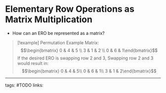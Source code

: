 # Elementary Row Operations as Matrix Multiplication

- How can an ERO be represented as a matrix?

 > [!example] Permutation
> Example Matrix:
> $$\begin{bmatrix} 0 & 4 & 5 \\ 3 & 1 & 2 \\ 0 & 6 & 1\end{bmatrix}$$
> If the desired ERO is swapping row 2 and 3,
> Swapping row 2 and 3 would result in:
> $$\begin{bmatrix} 0 & 4 & 5\\ 0 & 6 & 1\\ 3 & 1 & 2\end{bmatrix}$$


---
tags: #TODO
links: